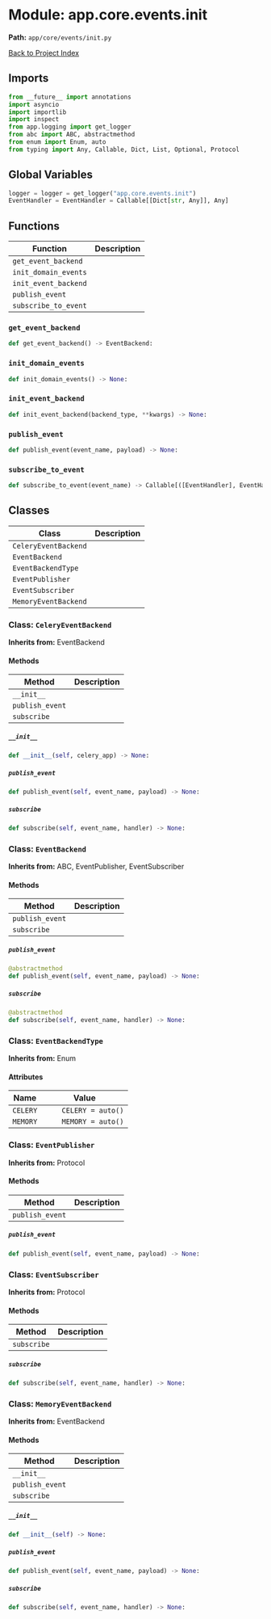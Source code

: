# Module: app.core.events.init

**Path:** `app/core/events/init.py`

[Back to Project Index](../../../../index.md)

## Imports
```python
from __future__ import annotations
import asyncio
import importlib
import inspect
from app.logging import get_logger
from abc import ABC, abstractmethod
from enum import Enum, auto
from typing import Any, Callable, Dict, List, Optional, Protocol
```

## Global Variables
```python
logger = logger = get_logger("app.core.events.init")
EventHandler = EventHandler = Callable[[Dict[str, Any]], Any]
```

## Functions

| Function | Description |
| --- | --- |
| `get_event_backend` |  |
| `init_domain_events` |  |
| `init_event_backend` |  |
| `publish_event` |  |
| `subscribe_to_event` |  |

### `get_event_backend`
```python
def get_event_backend() -> EventBackend:
```

### `init_domain_events`
```python
def init_domain_events() -> None:
```

### `init_event_backend`
```python
def init_event_backend(backend_type, **kwargs) -> None:
```

### `publish_event`
```python
def publish_event(event_name, payload) -> None:
```

### `subscribe_to_event`
```python
def subscribe_to_event(event_name) -> Callable[([EventHandler], EventHandler)]:
```

## Classes

| Class | Description |
| --- | --- |
| `CeleryEventBackend` |  |
| `EventBackend` |  |
| `EventBackendType` |  |
| `EventPublisher` |  |
| `EventSubscriber` |  |
| `MemoryEventBackend` |  |

### Class: `CeleryEventBackend`
**Inherits from:** EventBackend

#### Methods

| Method | Description |
| --- | --- |
| `__init__` |  |
| `publish_event` |  |
| `subscribe` |  |

##### `__init__`
```python
def __init__(self, celery_app) -> None:
```

##### `publish_event`
```python
def publish_event(self, event_name, payload) -> None:
```

##### `subscribe`
```python
def subscribe(self, event_name, handler) -> None:
```

### Class: `EventBackend`
**Inherits from:** ABC, EventPublisher, EventSubscriber

#### Methods

| Method | Description |
| --- | --- |
| `publish_event` |  |
| `subscribe` |  |

##### `publish_event`
```python
@abstractmethod
def publish_event(self, event_name, payload) -> None:
```

##### `subscribe`
```python
@abstractmethod
def subscribe(self, event_name, handler) -> None:
```

### Class: `EventBackendType`
**Inherits from:** Enum

#### Attributes

| Name | Value |
| --- | --- |
| `CELERY` | `    CELERY = auto()` |
| `MEMORY` | `    MEMORY = auto()` |

### Class: `EventPublisher`
**Inherits from:** Protocol

#### Methods

| Method | Description |
| --- | --- |
| `publish_event` |  |

##### `publish_event`
```python
def publish_event(self, event_name, payload) -> None:
```

### Class: `EventSubscriber`
**Inherits from:** Protocol

#### Methods

| Method | Description |
| --- | --- |
| `subscribe` |  |

##### `subscribe`
```python
def subscribe(self, event_name, handler) -> None:
```

### Class: `MemoryEventBackend`
**Inherits from:** EventBackend

#### Methods

| Method | Description |
| --- | --- |
| `__init__` |  |
| `publish_event` |  |
| `subscribe` |  |

##### `__init__`
```python
def __init__(self) -> None:
```

##### `publish_event`
```python
def publish_event(self, event_name, payload) -> None:
```

##### `subscribe`
```python
def subscribe(self, event_name, handler) -> None:
```
